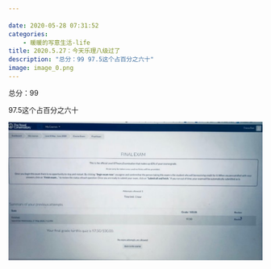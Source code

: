 ```yaml
---

date: 2020-05-28 07:31:52
categories:
    - 暖暖的写意生活-life
title: 2020.5.27：今天乐理八级过了
description: "总分：99 97.5这个占百分之六十"
image: image_0.png
---
```


总分：99

  


97.5这个占百分之六十

![](image_0.png)